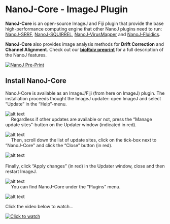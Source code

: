 # NanoJ-Core - ImageJ Plugin #

**NanoJ-Core** is an open-source ImageJ and Fiji plugin that provide the base high-performance computing engine that other NanoJ plugins need to run: [NanoJ-SRRF](https://github.com/HenriquesLab/NanoJ-SRRF), [NanoJ-SQUIRREL](https://bitbucket.org/rhenriqueslab/nanoj-squirrel/wiki/Home), [NanoJ-VirusMapper](https://bitbucket.org/rhenriqueslab/nanoj-virusmapper/wiki/Home) and [NanoJ-Fluidics](https://github.com/HenriquesLab/NanoJ-Fluidics).

**NanoJ-Core** also provides image analysis methods for **Drift Correction** and **Channel Alignment**. Check out our [**bioRxiv preprint**](https://www.biorxiv.org/content/early/2018/10/01/432674) for a full description of the NanoJ features.

[![NanoJ Pre-Print](https://pbs.twimg.com/media/Doez3mnXsAA_RxN.jpg "NanoJ Pre-Print")](https://www.biorxiv.org/content/early/2018/10/01/432674)

## Install NanoJ-Core ##


NanoJ-Core is available as an ImageJ/Fiji (from here on ImageJ) plugin. The installation proceeds thought the ImageJ updater: open ImageJ and select “Update” in the “Help”-menu.  

![alt text](https://user-images.githubusercontent.com/34708291/46486258-45659400-c7f5-11e8-9b31-acb07da686d4.png)   
 
Regardless if other updates are available or not, press the “Manage update sites”-button on the Updater window (indicated in red).   
 
![alt text](https://user-images.githubusercontent.com/34708291/46486262-47c7ee00-c7f5-11e8-9045-5fe2e10246c4.png)  
 
Then, scroll down the list of update sites, click on the tick-box next to “NanoJ-Core" and click the “Close” button (in red). 
 
![alt text](https://user-images.githubusercontent.com/34708291/46486269-4c8ca200-c7f5-11e8-9585-0d64bd22276a.png)     
   
Finally, click “Apply changes” (in red) in the Updater window, close and then restart ImageJ.  
   
![alt text](https://user-images.githubusercontent.com/34708291/46486272-4e566580-c7f5-11e8-8304-c16d093bf883.png)  
 
You can find NanoJ-Core under the “Plugins” menu.  

![alt text](https://user-images.githubusercontent.com/34708291/46486274-4f879280-c7f5-11e8-8947-d69e94d90004.png)  


Click the video below to watch...

[![Click to watch](https://img.youtube.com/vi/qpg-VdQ4NtE/0.jpg)](https://www.youtube.com/watch?v=qpg-VdQ4NtE)

 
